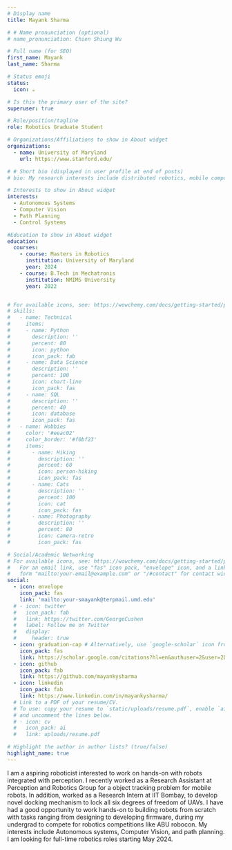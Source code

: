 ```yaml
---
# Display name
title: Mayank Sharma

# # Name pronunciation (optional)
# name_pronunciation: Chien Shiung Wu

# Full name (for SEO)
first_name: Mayank
last_name: Sharma

# Status emoji
status:
  icon: ☕️

# Is this the primary user of the site?
superuser: true

# Role/position/tagline
role: Robotics Graduate Student

# Organizations/Affiliations to show in About widget
organizations:
  - name: University of Maryland
    url: https://www.stanford.edu/

# # Short bio (displayed in user profile at end of posts)
# bio: My research interests include distributed robotics, mobile computing and programmable matter.

# Interests to show in About widget
interests:
  - Autonomous Systems
  - Computer Vision
  - Path Planning
  - Control Systems

#Education to show in About widget
education:
  courses:
    - course: Masters in Robotics
      institution: University of Maryland
      year: 2024
    - course: B.Tech in Mechatronis
      institution: NMIMS University
      year: 2022


# For available icons, see: https://wowchemy.com/docs/getting-started/page-builder/#icons
# skills:
#   - name: Technical
#     items:
#     - name: Python
#       description: ''
#       percent: 80
#       icon: python
#       icon_pack: fab
#     - name: Data Science
#       description: ''
#       percent: 100
#       icon: chart-line
#       icon_pack: fas
#     - name: SQL
#       description: ''
#       percent: 40
#       icon: database
#       icon_pack: fas
#   - name: Hobbies
#     color: '#eeac02'
#     color_border: '#f0bf23'
#     items:
#       - name: Hiking
#         description: ''
#         percent: 60
#         icon: person-hiking
#         icon_pack: fas
#       - name: Cats
#         description: ''
#         percent: 100
#         icon: cat
#         icon_pack: fas
#       - name: Photography
#         description: ''
#         percent: 80
#         icon: camera-retro
#         icon_pack: fas

# Social/Academic Networking
# For available icons, see: https://wowchemy.com/docs/getting-started/page-builder/#icons
#   For an email link, use "fas" icon pack, "envelope" icon, and a link in the
#   form "mailto:your-email@example.com" or "/#contact" for contact widget.
social:
  - icon: envelope
    icon_pack: fas
    link: 'mailto:your-smayank@terpmail.umd.edu'
  # - icon: twitter
  #   icon_pack: fab
  #   link: https://twitter.com/GeorgeCushen
  #   label: Follow me on Twitter
  #   display:
  #     header: true
  - icon: graduation-cap # Alternatively, use `google-scholar` icon from `ai` icon pack
    icon_pack: fas
    link: https://scholar.google.com/citations?hl=en&authuser=2&user=2DsK3m0AAAAJ
  - icon: github
    icon_pack: fab
    link: https://github.com/mayankysharma
  - icon: linkedin
    icon_pack: fab
    link: https://www.linkedin.com/in/mayankysharma/
  # Link to a PDF of your resume/CV.
  # To use: copy your resume to `static/uploads/resume.pdf`, enable `ai` icons in `params.yaml`,
  # and uncomment the lines below.
  # - icon: cv
  #   icon_pack: ai
  #   link: uploads/resume.pdf

# Highlight the author in author lists? (true/false)
highlight_name: true
---
```


I am a aspiring roboticist interested to work on hands-on with robots integrated with perception. I recently worked as a Research Assistant at Perception and Robotics Group for a object tracking problem for mobile robots. In addition, worked as a Research Intern at IIT Bombay, to develop novel docking mechanism to lock all six degrees of freedom of UAVs. I have had a good opportunity to work hands-on to building robots from scratch with tasks ranging from designing to developing firmware, during my undergrad to compete for robotics competitions like ABU robocon. My interests include Autonomous systems, Computer Vision, and path planning. I am looking for full-time robotics roles starting May 2024.   
